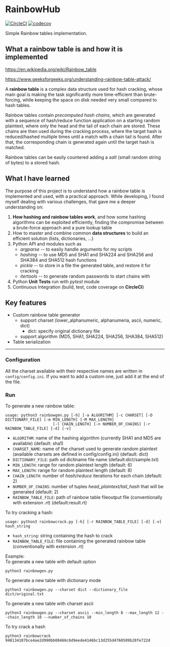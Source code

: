 # RainbowHub
[![CircleCI](https://circleci.com/gh/bobctr/rainbowhub.svg?style=svg)](https://circleci.com/gh/bobctr/rainbowhub) [![codecov](https://codecov.io/gh/bobctr/rainbowhub/branch/master/graph/badge.svg)](https://codecov.io/gh/bobctr/rainbowhub)


Simple Rainbow tables implementation.

## What a rainbow table is and how it is implemented
https://en.wikipedia.org/wiki/Rainbow_table

https://www.geeksforgeeks.org/understanding-rainbow-table-attack/

A **rainbow table** is a complex data structure used for hash cracking, whose main goal is making the task significantly more time-efficient than brute-forcing, while keeping the space on disk needed very small compared to hash tables.

Rainbow tables contain *precomputed hash chains*, which are generated with a sequence of hash/reduce function application on a starting random plaintext, where only the head and the tail of each chain are stored.
These chains are then used during the cracking process, where the target hash is reduced/hashed multiple times until a match with a chain tail is found.
After that, the corresponding chain is generated again until the target hash is matched.

Rainbow tables can be easily countered adding a *salt* (small random string of bytes) to a stored hash.

## What I have learned
The purpose of this project is to understand how a rainbow table is implemented and used, with a practical approach.
While developing, I found myself dealing with various challenges, that gave me a deeper understanding on:

  1. **How hashing and rainbow tables work**, and how some hashing algorithms can be exploited efficiently, finding the compromise between a brute-force approach and a pure lookup table
  2. How to master and combine common **data structures** to build an efficient solution (lists, dictionaries, ...)
  3. Python API and modules such as
     * _argparse_ -- to easily handle arguments for my scripts
     * _hashing_ -- to use MD5 and SHA1 and SHA224 and SHA256 and SHA384 and SHA512 hash functions
     * _pickle_ -- to store in a file the generated table, and restore it for cracking
     * _itertools_ -- to generate random passwords to start chains with
  4. Python **Unit Tests** run with _pytest_ module
  5. Continuous Integration (build, test, code coverage on **CircleCI**) 

## Key features
  - Custom rainbow table generator
    - support charset (lower_alphanumeric, alphanumeria, ascii, numeric, dict)
      - dict: specify original dictionary file
    - support algorithm (MD5, SHA1, SHA224, SHA256, SHA384, SHA512)
  - Table serialization
  
------

### Configuration
All the charset available with their respective names are written in ```config/config.ini```.
If you want to add a custom one, just add it at the end of the file.

### Run
To generate a new rainbow table:

```
usage: python3 rainbowgen.py [-h] [-a ALGORITHM] [-c CHARSET] [-D DICTIONARY_FILE] [-m MIN_LENGTH] [-M MAX_LENGTH]
                     [-l CHAIN_LENGTH] [-n NUMBER_OF_CHAINS] [-r RAINBOW_TABLE_FILE] [-d] [-v]

```
- ```ALGORITHM```: name of the hashing algorithm (currently SHA1 and MD5 are available) (default: sha1)
- ```CHARSET_NAME```: name of the charset used to generate random plaintext (available charsets are defined in config/config.ini) (default: dict)
- ```DICTIONARY_FILE```: path od dictiname file name (default:dict/sample.txt)
- ```MIN_LENGTH```: range for random plaintext length (default: 6)
- ```MAX_LENGTH```: range for random plaintext length (default: 8)
- ```CHAIN_LENGTH```: number of *hash/reduce* iterations for each chain (default: 2)
- ```NUMBER_OF_CHAINS```: number of tuples *head_plaintext/tail_hash* that will be generated (default: 2)
- ```RAINBOW_TABLE_FILE```: path of rainbow table fileoutput file (conventionally with extension *.rt*) (default:result.rt)

To try cracking a hash:

```
usage: python3 rainbowcrack.py [-h] [-r RAINBOW_TABLE_FILE] [-d] [-v] hash_string
```
- ```hash_string```: string containing the hash to crack
- ```RAINBOW_TABLE_FILE```: file containing the generated rainbow table (conventionally with extension *.rt*)

Example:  
To generate a new table with default option
```
python3 rainbowgen.py
```
To generate a new table with dictionary mode
```
python3 rainbowgen.py --charset dict --dictionary_file dict/original.txt
```
To generate a new table with charset ascii
```
python3 rainbowgen.py --charset ascii --min_length 8 --max_length 12 --chain_length 10 --number_of_chains 10
```
To try crack a hash
```
python3 rainbowcrack 948134107bce4ae2d990bb08466c6d9eede4146bc13d255d4760509b28fe722d
```
